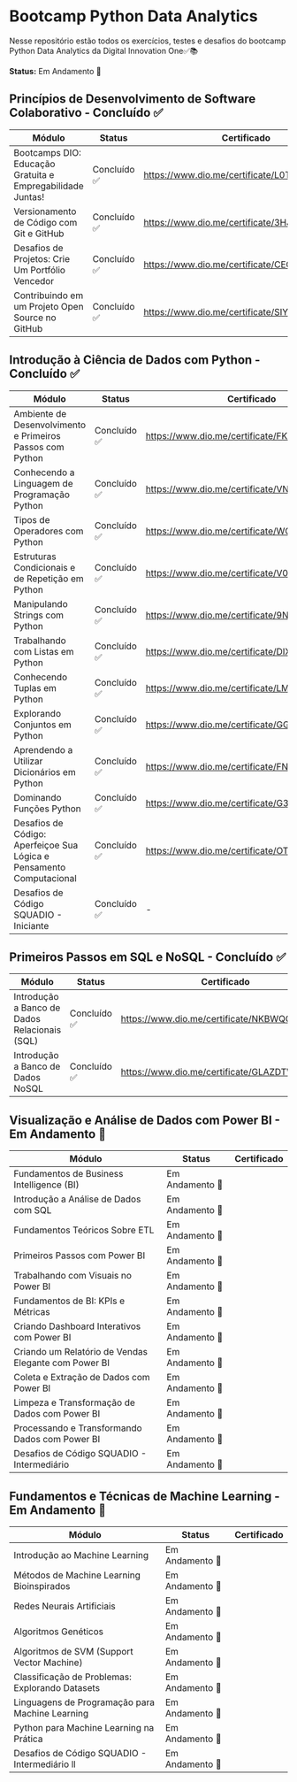 # Bootcamp Python Data Analytics

Nesse repositório estão todos os exercícios, testes e desafios do bootcamp Python Data Analytics da Digital Innovation One✅📚

**Status:** Em Andamento 🚧

## Princípios de Desenvolvimento de Software Colaborativo - Concluído ✅
| Módulo | Status | Certificado |
| ------ | ------ | ----------- |
| Bootcamps DIO: Educação Gratuita e Empregabilidade Juntas!| Concluído ✅ | https://www.dio.me/certificate/L0TQ82FY/share |
| Versionamento de Código com Git e GitHub | Concluído ✅ | https://www.dio.me/certificate/3HJHV02C/share |
| Desafios de Projetos: Crie Um Portfólio Vencedor | Concluído ✅ | https://www.dio.me/certificate/CEOTRIVT/share |
| Contribuindo em um Projeto Open Source no GitHub | Concluído ✅ | https://www.dio.me/certificate/SIYO7BVB/share |


## Introdução à Ciência de Dados com Python - Concluído ✅
| Módulo | Status | Certificado |
| ------ | ------ | ----------- |
| Ambiente de Desenvolvimento e Primeiros Passos com Python | Concluído ✅ | https://www.dio.me/certificate/FKAP2Z98/share |
| Conhecendo a Linguagem de Programação Python | Concluído ✅ | https://www.dio.me/certificate/VNTURWQF/share |
| Tipos de Operadores com Python | Concluído ✅ | https://www.dio.me/certificate/WQFYQMNI/share |
| Estruturas Condicionais e de Repetição em Python | Concluído ✅ | https://www.dio.me/certificate/V0BJL3PK/share |
| Manipulando Strings com Python | Concluído ✅ | https://www.dio.me/certificate/9NUWMIDV/share |
| Trabalhando com Listas em Python | Concluído ✅ | https://www.dio.me/certificate/DIXGGIIK/share |
| Conhecendo Tuplas em Python | Concluído ✅ | https://www.dio.me/certificate/LMMCWUNP/share |
| Explorando Conjuntos em Python | Concluído ✅ | https://www.dio.me/certificate/GG7B644N/share |
| Aprendendo a Utilizar Dicionários em Python | Concluído ✅ | https://www.dio.me/certificate/FNZPMRTK/share |
| Dominando Funções Python | Concluído ✅ | https://www.dio.me/certificate/G3QLUUMA/share |
| Desafios de Código: Aperfeiçoe Sua Lógica e Pensamento Computacional | Concluído ✅ | https://www.dio.me/certificate/OTYZAISH/share |
| Desafios de Código SQUADIO - Iniciante | Concluído ✅ | - |

## Primeiros Passos em SQL e NoSQL - Concluído ✅
| Módulo | Status | Certificado |
| ------ | ------ | ----------- |
| Introdução a Banco de Dados Relacionais (SQL) | Concluído ✅ | https://www.dio.me/certificate/NKBWQOB5/share |
| Introdução a Banco de Dados NoSQL | Concluído ✅ | https://www.dio.me/certificate/GLAZDTWG/share |

## Visualização e Análise de Dados com Power BI - Em Andamento 🚧
| Módulo | Status | Certificado |
| ------ | ------ | ----------- |
| Fundamentos de Business Intelligence (BI) | Em Andamento 🚧 |  |
| Introdução a Análise de Dados com SQL | Em Andamento 🚧 |  |
| Fundamentos Teóricos Sobre ETL | Em Andamento 🚧 |  |
| Primeiros Passos com Power BI | Em Andamento 🚧 |  |
| Trabalhando com Visuais no Power BI | Em Andamento 🚧 |  |
| Fundamentos de BI: KPIs e Métricas | Em Andamento 🚧 |  |
| Criando Dashboard Interativos com Power BI | Em Andamento 🚧 |  |
| Criando um Relatório de Vendas Elegante com Power BI | Em Andamento 🚧 |  |
| Coleta e Extração de Dados com Power BI | Em Andamento 🚧 |  |
| Limpeza e Transformação de Dados com Power BI | Em Andamento 🚧 |  |
| Processando e Transformando Dados com Power BI | Em Andamento 🚧 |  |
| Desafios de Código SQUADIO - Intermediário | Em Andamento 🚧 |  |

## Fundamentos e Técnicas de Machine Learning - Em Andamento 🚧
| Módulo | Status | Certificado |
| ------ | ------ | ----------- |
| Introdução ao Machine Learning | Em Andamento 🚧 |  |
| Métodos de Machine Learning Bioinspirados | Em Andamento 🚧 |  |
| Redes Neurais Artificiais | Em Andamento 🚧 |  |
| Algoritmos Genéticos | Em Andamento 🚧 |  |
| Algoritmos de SVM (Support Vector Machine) | Em Andamento 🚧 |  |
| Classificação de Problemas: Explorando Datasets | Em Andamento 🚧 |  |
| Linguagens de Programação para Machine Learning | Em Andamento 🚧 |  |
| Python para Machine Learning na Prática | Em Andamento 🚧 |  |
| Desafios de Código SQUADIO - Intermediário ll | Em Andamento 🚧 |  |
